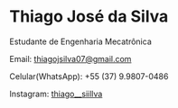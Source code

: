 # Thiago José da Silva

Estudante de Engenharia Mecatrônica

Email: [thiagojsilva07@gmail.com](mailto:thiagojsiva07@gmail.com)

Celular(WhatsApp): +55 (37) 9.9807-0486

Instagram: [thiago__siillva](https://www.instagram.com/thiago__siillva/)
